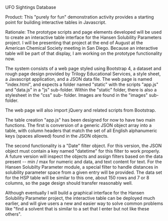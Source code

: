 UFO Sightings Database

Product:  This "purely for fun" demonstration activity provides a starting
point for building interactive tables in Javascript.

Rationale:  The prototype scripts and page elements developed will be used
to create an interactive table interface for the Hansen Solubility Parameters
project.  I will be presenting that project at the end of August at the 
American Chemical Society meeting in San Diego.  Because an interactive
table will be part of that display, I am working on the prototype functionality
now.

The system consists of a web page styled using Bootstrap 4, a dataset and rough
page design provided by Trilogy Educational Services, a style sheet, a Javascript
application, and a JSON data file.  The web page is named "index.html", and 
expects a folder named "static" with the scripts "app.js" and "data.js" in a "js"
sub-folder.  Within the "static" folder, there is also a stylesheet in the "css" sub-
folder.  Images are found in the "images" sub-folder.  

The web page will also import jQuery and related scripts from Bootstrap.

The table creation "app.js" has been designed for now to have two main functions.
The first is conversion of a generic JSON object array into a table, with column
headers that match the set of all English alphanumeric keys (spaces allowed) 
found in the JSON objects.  

The second functionality is a "Date" filter object.  For this version, the 
JSON object must contain a key named "datetime" for this filter to work
properly.  A future version will inspect the objects and assign filters based
on the data present -- min / max for numeric and data, and text content for
text.  For the Hansen Solubilty Parameter module, a special filter to handle
distances in solubility parameter space from a given entry will be provided.
The data set for the HSP table will be similar to this one, about 150 rows and
7 or 8 columns, so the page design should transfer reasonably well. 

Although eventually I will build a graphical interface for the Hansen Solubility
Parameter project, the interactive table can be deployed much earlier, and 
will give users a new and easier way to solve common problems like "find a solvent
that is similar to a set that I enter but not like these others".
